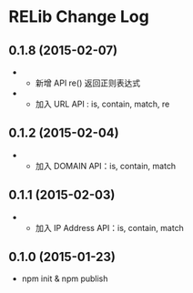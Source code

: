 # RELib Change Log

## 0.1.8 (2015-02-07)
- + 新增 API re() 返回正则表达式
- + 加入 URL API : is, contain, match, re

## 0.1.2 (2015-02-04)
- + 加入 DOMAIN API：is, contain, match

## 0.1.1 (2015-02-03)
- + 加入 IP Address API：is, contain, match

## 0.1.0 (2015-01-23)
- npm init & npm publish
